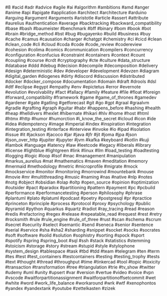 

#8
#acid
#adr
#advice
#agile
#ai
#algorithm
#ambitions
#amd
#anger
#anime
#api
#apigate
#application
#architect
#architecture
#arduino
#arguing
#argument
#arguments
#aristotle
#article
#assert
#attribute
#aurelius
#authentication
#average
#backtracking
#backward_compatibility
#base
#bash
#baumeister
#benchmark
#bff
#binary
#bom
#book
#bot
#brain
#bridge_method
#bst
#bug
#bugayenko
#build
#business
#buy
#cache
#camus
#causation
#charger
#chatgpt
#chemistry
#ci
#cicd
#clean
#clean_code
#cli
#cloud
#coda
#code
#code_review
#codereview
#cohesion
#colima
#comics
#communication
#compilers
#concurrency
#configuration
#confucius
#constraint
#containers
#context
#count
#coupling
#course
#crdt
#cryptography
#cte
#culture
#data_structure
#database
#ddd
#debug
#decision
#decompile
#decomposition
#delivery
#design
#deterministic
#dev
#developer
#development
#devzen
#diagram
#digital_garden
#diogenes
#dirty
#discord
#discussion
#distributed
#docker
#docker_compose
#documentation
#domain
#draft
#drools
#dsl
#dtf
#eclipse
#egypt
#empathy
#env
#epictetus
#error
#evernote
#evolution
#evolvability
#fact
#fallacy
#family
#feature
#file
#float
#foreign
#forward_compatibility
#framework
#game
#game_of_thrones
#gamedev
#gardener
#gate
#gatling
#getforecast
#git
#go
#gpt
#graal
#graalvm
#gradle
#grafting
#graph
#guitar
#habr
#happens_before
#hashing
#health
#heap
#helldivers
#hexlet
#hibernate
#hikari
#hlv
#home
#host
#html
#htmx
#http
#humor
#humorction
#i_know_the_secret
#icloud
#icon
#ide
#idea
#idempotency
#image
#imperial
#index
#inspiration
#integration
#integration_testing
#interface
#interview
#invoke
#io
#ipad
#isolation
#issue
#it
#jackson
#jacoco
#jar
#java
#jfr
#jit
#joma
#jpa
#json
#json_over_http
#jupiter
#jupyter
#jvm
#kafka
#keyboard
#kotlin
#kuji
#lambok
#language
#latency
#law
#leetcode
#legacy
#liberals
#library
#license
#lightblue
#lightgreen
#link
#linux
#llm
#load_testing
#loadtesting
#logging
#logic
#loop
#lsof
#mac
#management
#manipulation
#markus_aurelius
#mat
#mathematics
#maven
#meditation
#memory
#mermaid
#methodology
#metric
#microprofile
#migrate
#mock
#mockservice
#monitor
#monitoring
#morrowind
#mountebank
#mouse
#movie
#mr
#multithreading
#music
#naming
#nas
#native
#nlp
#notes
#notg
#object
#obsidian
#olap
#oltp
#open_source
#opinion
#optimization
#outsider
#pact
#paradox
#partitioning
#pattern
#payment
#pc
#pcbuild
#performance
#performancetesting
#person
#philosophy
#phrase
#plantuml
#plato
#platuml
#podcast
#poetry
#postgresql
#pr
#practice
#princeton
#principle
#process
#protocol
#proxy
#psychology
#public
#pyramid
#python
#quarkus
#quartz
#radiot
#ray_tracing
#read
#reason
#redis
#refactoring
#regex
#release
#repeatable_read
#request
#rest
#retry
#rocksmith
#rule
#rule_engine
#rule_of_three
#rust
#scan
#schema
#scrum
#secret
#security
#select
#semantic
#send
#seneca
#senior
#sentence
#serial
#service
#sha
#sha2
#sharding
#snippet
#socket
#socks
#socrates
#soft
#software
#solid
#solution
#sophistry
#sorting
#spock
#sport
#spotify
#spring
#spring_boot
#sql
#ssh
#stack
#statistics
#stemming
#stoicism
#storage
#story
#stream
#stupid
#style
#stylophone
#system_design
#tablespace
#task
#tbd
#tdd
#team
#telegram
#ten
#term
#tes
#test
#test_containers
#testcontainers
#testing
#testing_trophy
#tests
#text
#thought
#thread
#throughput
#time
#tinkercad
#tool
#topic
#toxicity
#transaction
#transformation
#tree
#triangulation
#trie
#tv_show
#twitter
#udemy
#uml
#unity
#upsert
#var
#version
#vertue
#video
#voice
#vpn
#vscode
#waitforpartitionassignment
#waitforpartitionoffsetcommit
#wet
#white
#word
#work_life_balance
#workaround
#wrk
#wtf
#xenophontos
#yandex
#yandextank
#youtube
#zettelkasten
#zizek
